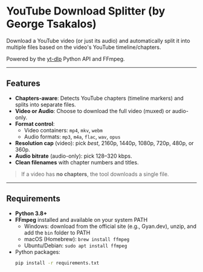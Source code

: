 # YouTube Download Splitter (by George Tsakalos)

Download a YouTube video (or just its audio) and automatically split it into multiple files based on the video's YouTube timeline/chapters.

Powered by the [yt-dlp](https://github.com/yt-dlp/yt-dlp) Python API and FFmpeg.

---

## Features

- **Chapters-aware**: Detects YouTube chapters (timeline markers) and splits into separate files.
- **Video or Audio**: Choose to download the full video (muxed) or audio-only.
- **Format control**:
  - Video containers: `mp4`, `mkv`, `webm`
  - Audio formats: `mp3`, `m4a`, `flac`, `wav`, `opus`
- **Resolution cap** (video): pick *best*, 2160p, 1440p, 1080p, 720p, 480p, or 360p.
- **Audio bitrate** (audio-only): pick 128–320 kbps.
- **Clean filenames** with chapter numbers and titles.

> If a video has **no chapters**, the tool downloads a single file.

---

## Requirements

- **Python 3.8+**
- **FFmpeg** installed and available on your system PATH  
  - Windows: download from the official site (e.g., Gyan.dev), unzip, and add the `bin` folder to PATH  
  - macOS (Homebrew): `brew install ffmpeg`  
  - Ubuntu/Debian: `sudo apt install ffmpeg`
- Python packages:
  ```bash
  pip install -r requirements.txt
